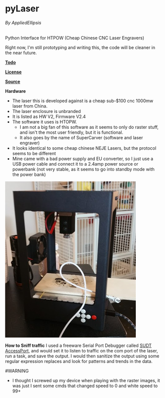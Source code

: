 # pyLaser
###### By AppliedEllipsis
Python Interface for  HTPOW (Cheap Chinese CNC Laser Engravers)

Right now, I'm still prototyping and writing this, the code will be cleaner in the near future.

**[Todo](https://github.com/AppliedEllipsis/pyLaser/blob/master/Todo.md)**

**[License](https://github.com/AppliedEllipsis/pyLaser/blob/master/LICENSE.txt)**

**[Source](https://github.com/AppliedEllipsis/pyLaser/blob/master/pyLaser.py)**

**Hardware**
* The laser this is developed against is a cheap sub-$100 cnc 1000mw laser from China.
* The laser enclosure is unbranded
* It is listed as HW V2, Firmware V2.4
* The software it uses is HTOPW.
  * I am not a big fan of this software as it seems to only do raster stuff, and isn't the most user friendly, but it is functional.
  * It also goes by the name of SuperCarver (software and laser engraver)
* It looks identical to some cheap chinese NEJE Lasers, but the protocol seems to be different
* Mine came with a bad power supply and EU converter, so I just use a USB power cable and connect it to a 2.4amp power source or powerbank (not very stable, as it seems to go into standby mode with the power bank)

![Image of Cheap Chinese Laser](https://github.com/AppliedEllipsis/pyLaser/raw/master/laser_cutter.jpg)

**How to Sniff traffic**
I used a freeware Serial Port Debugger called [SUDT AccessPort](http://www.sudt.com/en/ap/index.html), and would set it to listen to traffic on the com port of the laser, run a task, and save the output.  I would then sanitize the output using some regular expression replaces and look for patterns and trends in the data.

#WARNING
* I thought I screwed up my device when playing with the raster images, it was just I sent some cmds that changed speed to 0 and white speed to 99+